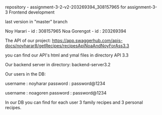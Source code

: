 repository - assignment-3-2-v2-203269394_308157965 
for assignment-3-3 Frontend development

last version in "master" branch

Noy Harari - id : 308157965 Noa Gorengot - id : 203269394

The API of our project: https://app.swaggerhub.com/apis-docs/noyharar8/getRecipes/recipesApiNoaAndNoyForAss3.3

you can find our API's html and ymal files in directory API 3.3

Our backend server in directory: backend-server3.2

Our users in the DB:

username : noyharar password : password@1234

username : noagoren password : password@1234

In our DB you can find for each user 3 family recipes and 3 personal recipes.

